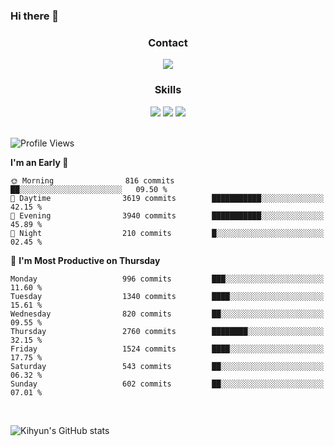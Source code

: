 ### Hi there 👋

<!--
**Key5771/Key5771** is a ✨ _special_ ✨ repository because its `README.md` (this file) appears on your GitHub profile.

Here are some ideas to get you started:

- 🔭 I’m currently working on ...
- 🌱 I’m currently learning ...
- 👯 I’m looking to collaborate on ...
- 🤔 I’m looking for help with ...
- 💬 Ask me about ...
- 📫 How to reach me: ...
- 😄 Pronouns: ...
- ⚡ Fun fact: ...
-->

<h3 align="center">Contact</h3>
<div align="center">
  <a href="mailto:ksj57715@gmail.com"><img src="https://img.shields.io/badge/Gmail-D14836?style=for-the-badge&logo=gmail&logoColor=white"/></a>
</div>

<h3 align="center">Skills</h3>
<div align="center">
  <img src="https://img.shields.io/badge/iOS-000000?style=for-the-badge&logo=ios&logoColor=white"/>
  <img src="https://img.shields.io/badge/Swift-FA7343?style=for-the-badge&logo=swift&logoColor=white"/>
  <img src="https://img.shields.io/badge/Xcode-007ACC?style=for-the-badge&logo=Xcode&logoColor=white"/>
</div>

<br>

<!--START_SECTION:waka-->
![Profile Views](http://img.shields.io/badge/Profile%20Views-0-blue)

**I'm an Early 🐤** 

```text
🌞 Morning                816 commits         ██░░░░░░░░░░░░░░░░░░░░░░░   09.50 % 
🌆 Daytime                3619 commits        ███████████░░░░░░░░░░░░░░   42.15 % 
🌃 Evening                3940 commits        ███████████░░░░░░░░░░░░░░   45.89 % 
🌙 Night                  210 commits         █░░░░░░░░░░░░░░░░░░░░░░░░   02.45 % 
```
📅 **I'm Most Productive on Thursday** 

```text
Monday                   996 commits         ███░░░░░░░░░░░░░░░░░░░░░░   11.60 % 
Tuesday                  1340 commits        ████░░░░░░░░░░░░░░░░░░░░░   15.61 % 
Wednesday                820 commits         ██░░░░░░░░░░░░░░░░░░░░░░░   09.55 % 
Thursday                 2760 commits        ████████░░░░░░░░░░░░░░░░░   32.15 % 
Friday                   1524 commits        ████░░░░░░░░░░░░░░░░░░░░░   17.75 % 
Saturday                 543 commits         ██░░░░░░░░░░░░░░░░░░░░░░░   06.32 % 
Sunday                   602 commits         ██░░░░░░░░░░░░░░░░░░░░░░░   07.01 % 
```



<!--END_SECTION:waka-->

<br>


![Kihyun's GitHub stats](https://github-readme-stats.vercel.app/api?username=key5771&show_icons=true&theme=radical)

